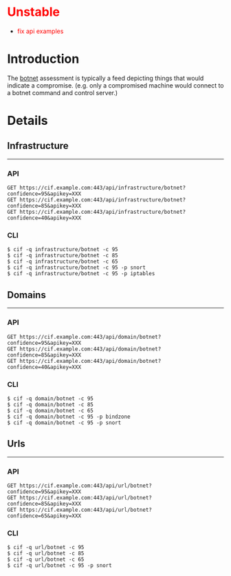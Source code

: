 <font color='red'>
<h1>Unstable</h1>
<ul><li>fix api examples<br>
</font></li></ul>



# Introduction #
The [botnet](TaxonomyAssessment_v1#Botnet.md) assessment is typically a feed depicting things that would indicate a compromise. (e.g. only a compromised machine would connect to a botnet command and control server.)

# Details #
## Infrastructure ##

---

### API ###
```
GET https://cif.example.com:443/api/infrastructure/botnet?confidence=95&apikey=XXX
GET https://cif.example.com:443/api/infrastructure/botnet?confidence=85&apikey=XXX
GET https://cif.example.com:443/api/infrastructure/botnet?confidence=40&apikey=XXX
```

### CLI ###
```
$ cif -q infrastructure/botnet -c 95
$ cif -q infrastructure/botnet -c 85
$ cif -q infrastructure/botnet -c 65
$ cif -q infrastructure/botnet -c 95 -p snort
$ cif -q infrastructure/botnet -c 95 -p iptables
```
## Domains ##

---

### API ###
```
GET https://cif.example.com:443/api/domain/botnet?confidence=95&apikey=XXX
GET https://cif.example.com:443/api/domain/botnet?confidence=85&apikey=XXX
GET https://cif.example.com:443/api/domain/botnet?confidence=40&apikey=XXX
```

### CLI ###
```
$ cif -q domain/botnet -c 95
$ cif -q domain/botnet -c 85
$ cif -q domain/botnet -c 65
$ cif -q domain/botnet -c 95 -p bindzone
$ cif -q domain/botnet -c 95 -p snort
```
## Urls ##

---

### API ###
```
GET https://cif.example.com:443/api/url/botnet?confidence=95&apikey=XXX
GET https://cif.example.com:443/api/url/botnet?confidence=85&apikey=XXX
GET https://cif.example.com:443/api/url/botnet?confidence=65&apikey=XXX
```

### CLI ###
```
$ cif -q url/botnet -c 95
$ cif -q url/botnet -c 85
$ cif -q url/botnet -c 65
$ cif -q url/botnet -c 95 -p snort
```